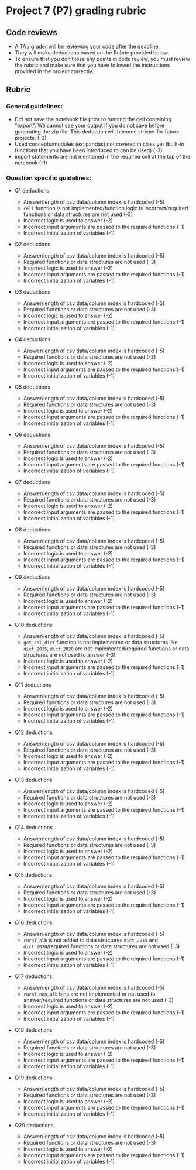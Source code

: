 # Project 7 (P7) grading rubric 

## Code reviews

- A TA / grader will be reviewing your code after the deadline.
- They will make deductions based on the Rubric provided below.
- To ensure that you don’t lose any points in code review, you must review the rubric and make sure that you have followed the instructions provided in the project correctly.

## Rubric

### General guidelines:

- Did not save the notebook file prior to running the cell containing "export". We cannot see your output if you do not save before generating the zip file. This deduction will become stricter for future projects. (-3)
- Used concepts/modules (ex: pandas) not covered in class yet (built-in functions that you have been introduced to can be used) (-3)
- import statements are not mentioned in the required cell at the top of the notebook (-1)

### Question specific guidelines:

- Q1 deductions
	- Answer/length of csv data/column index is hardcoded (-5)
	- `cell` function is not implemented/function logic is incorrect/required functions or data structures are not used (-3)
	- Incorrect logic is used to answer (-2)
	- Incorrect input arguments are passed to the required functions (-1)
	- Incorrect initialization of variables (-1)

- Q2 deductions
	- Answer/length of csv data/column index is hardcoded (-5)
	- Required functions or data structures are not used (-3)
	- Incorrect logic is used to answer (-2)
	- Incorrect input arguments are passed to the required functions (-1)
	- Incorrect initialization of variables (-1)

- Q3 deductions
	- Answer/length of csv data/column index is hardcoded (-5)
	- Required functions or data structures are not used (-3)
	- Incorrect logic is used to answer (-2)
	- Incorrect input arguments are passed to the required functions (-1)
	- Incorrect initialization of variables (-1)

- Q4 deductions
	- Answer/length of csv data/column index is hardcoded (-5)
	- Required functions or data structures are not used (-3)
	- Incorrect logic is used to answer (-2)
	- Incorrect input arguments are passed to the required functions (-1)
	- Incorrect initialization of variables (-1)

- Q5 deductions
	- Answer/length of csv data/column index is hardcoded (-5)
	- Required functions or data structures are not used (-3)
	- Incorrect logic is used to answer (-2)
	- Incorrect input arguments are passed to the required functions (-1)
	- Incorrect initialization of variables (-1)

- Q6 deductions
	- Answer/length of csv data/column index is hardcoded (-5)
	- Required functions or data structures are not used (-3)
	- Incorrect logic is used to answer (-2)
	- Incorrect input arguments are passed to the required functions (-1)
	- Incorrect initialization of variables (-1)

- Q7 deductions
	- Answer/length of csv data/column index is hardcoded (-5)
	- Required functions or data structures are not used (-3)
	- Incorrect logic is used to answer (-2)
	- Incorrect input arguments are passed to the required functions (-1)
	- Incorrect initialization of variables (-1)

- Q8 deductions
	- Answer/length of csv data/column index is hardcoded (-5)
	- Required functions or data structures are not used (-3)
	- Incorrect logic is used to answer (-2)
	- Incorrect input arguments are passed to the required functions (-1)
	- Incorrect initialization of variables (-1)

- Q9 deductions
	- Answer/length of csv data/column index is hardcoded (-5)
	- Required functions or data structures are not used (-3)
	- Incorrect logic is used to answer (-2)
	- Incorrect input arguments are passed to the required functions (-1)
	- Incorrect initialization of variables (-1)

- Q10 deductions
	- Answer/length of csv data/column index is hardcoded (-5)
	- `get_col_dict` function is not implemented or data structures like `dict_2015`, `dict_2020` are not implemented/required functions or data structures are not used to answer (-3)
	- Incorrect logic is used to answer (-2)
	- Incorrect input arguments are passed to the required functions (-1)
	- Incorrect initialization of variables (-1)

- Q11 deductions
	- Answer/length of csv data/column index is hardcoded (-5)
	- Required functions or data structures are not used (-3)
	- Incorrect logic is used to answer (-2)
	- Incorrect input arguments are passed to the required functions (-1)
	- Incorrect initialization of variables (-1)

- Q12 deductions
	- Answer/length of csv data/column index is hardcoded (-5)
	- Required functions or data structures are not used (-3)
	- Incorrect logic is used to answer (-2)
	- Incorrect input arguments are passed to the required functions (-1)
	- Incorrect initialization of variables (-1)
 
- Q13 deductions
	- Answer/length of csv data/column index is hardcoded (-5)
	- Required functions or data structures are not used (-3)
	- Incorrect logic is used to answer (-2)
	- Incorrect input arguments are passed to the required functions (-1)
	- Incorrect initialization of variables (-1)

- Q14 deductions
	- Answer/length of csv data/column index is hardcoded (-5)
	- Required functions or data structures are not used (-3)
	- Incorrect logic is used to answer (-2)
	- Incorrect input arguments are passed to the required functions (-1)
	- Incorrect initialization of variables (-1)

- Q15 deductions
	- Answer/length of csv data/column index is hardcoded (-5)
	- Required functions or data structures are not used (-3)
	- Incorrect logic is used to answer (-2)
	- Incorrect input arguments are passed to the required functions (-1)
	- Incorrect initialization of variables (-1)

- Q16 deductions
	- Answer/length of csv data/column index is hardcoded (-5)
	- `rural_alb` is not added to data structures `dict_2015` and `dict_2020`/required functions or data structures are not used (-3)
	- Incorrect logic is used to answer (-2)
	- Incorrect input arguments are passed to the required functions (-1)
	- Incorrect initialization of variables (-1)
  
- Q17 deductions
	- Answer/length of csv data/column index is hardcoded (-5)
	- `rural_non_alb` bins are not implemented or not used to answer/required functions or data structures are not used (-3)
	- Incorrect logic is used to answer (-2)
	- Incorrect input arguments are passed to the required functions (-1)
	- Incorrect initialization of variables (-1)
  
- Q18 deductions
	- Answer/length of csv data/column index is hardcoded (-5)
	- Required functions or data structures are not used (-3)
	- Incorrect logic is used to answer (-2)
	- Incorrect input arguments are passed to the required functions (-1)
	- Incorrect initialization of variables (-1)

- Q19 deductions
	- Answer/length of csv data/column index is hardcoded (-5)
	- Required functions or data structures are not used (-3)
	- Incorrect logic is used to answer (-2)
	- Incorrect input arguments are passed to the required functions (-1)
	- Incorrect initialization of variables (-1)

- Q20 deductions
	- Answer/length of csv data/column index is hardcoded (-5)
	- Required functions or data structures are not used (-3)
	- Incorrect logic is used to answer (-2)
	- Incorrect input arguments are passed to the required functions (-1)
	- Incorrect initialization of variables (-1)

